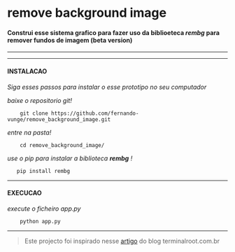 # remove background image

#### Construi esse sistema grafico para fazer uso da biblioeteca ***rembg*** para remover fundos de imagem (beta version)

---

---

#### INSTALACAO

*Siga esses passos para instalar o esse prototipo no seu computador*

*baixe o repositorio git!*

```
    git clone https://github.com/fernando-vunge/remove_background_image.git
```

*entre na pasta!*

```
    cd remove_background_image/
```
*use o pip para instalar a biblioteca ***rembg*** !*

```
   pip install rembg
```


---

#### EXECUCAO

*execute o ficheiro app.py*

```
    python app.py
```
---

>Este projecto foi inspirado nesse [artigo](https://terminalroot.com.br/2022/11/remova-facilmente-fundo-de-imagens-com-python.html) do blog terminalroot.com.br
